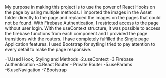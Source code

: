 My purpose in making this project is to use the power of React Hooks on the page by using multiple methods. I imported the images in the Asset folder directly to the page and replaced the images on the pages that could not be found. With Firebase Authentication, I restricted access to the page without user login. With the useContext structure, it was possible to access the firebase functions from each component and I provided the page transitions with the routers. I have completely fulfilled the Single page Application features. I used Bootstrap for sytlingI tried to pay attention to every detail to make the page responsive.

-1.Used Hook, Styling and Methods
-2.useContext
-3.Firebase Authentication
-4.React Router - Private Router
-5.useParams
-6.useNavigation
-7.Bootstrap
